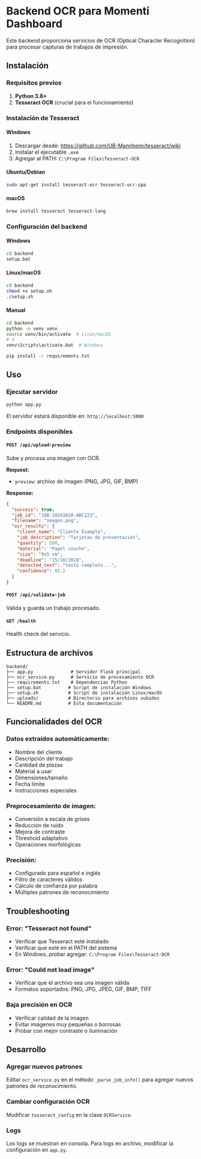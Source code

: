 # Backend OCR para Momenti Dashboard

Este backend proporciona servicios de OCR (Optical Character Recognition) para procesar capturas de trabajos de impresión.

## Instalación

### Requisitos previos

1. **Python 3.8+**
2. **Tesseract OCR** (crucial para el funcionamiento)

### Instalación de Tesseract

#### Windows
1. Descargar desde: https://github.com/UB-Mannheim/tesseract/wiki
2. Instalar el ejecutable `.exe`
3. Agregar al PATH: `C:\Program Files\Tesseract-OCR`

#### Ubuntu/Debian
```bash
sudo apt-get install tesseract-ocr tesseract-ocr-spa
```

#### macOS
```bash
brew install tesseract tesseract-lang
```

### Configuración del backend

#### Windows
```cmd
cd backend
setup.bat
```

#### Linux/macOS
```bash
cd backend
chmod +x setup.sh
./setup.sh
```

#### Manual
```bash
cd backend
python -m venv venv
source venv/bin/activate  # Linux/macOS
# o
venv\Scripts\activate.bat  # Windows

pip install -r requirements.txt
```

## Uso

### Ejecutar servidor
```bash
python app.py
```

El servidor estará disponible en: `http://localhost:5000`

### Endpoints disponibles

#### `POST /api/upload-preview`
Sube y procesa una imagen con OCR.

**Request:**
- `preview`: archivo de imagen (PNG, JPG, GIF, BMP)

**Response:**
```json
{
  "success": true,
  "job_id": "JOB-20241010-ABC123",
  "filename": "imagen.png",
  "ocr_results": {
    "client_name": "Cliente Example",
    "job_description": "Tarjetas de presentación",
    "quantity": 500,
    "material": "Papel couché",
    "size": "9x5 cm",
    "deadline": "15/10/2024",
    "detected_text": "texto completo...",
    "confidence": 85.2
  }
}
```

#### `POST /api/validate-job`
Valida y guarda un trabajo procesado.

#### `GET /health`
Health check del servicio.

## Estructura de archivos

```
backend/
├── app.py              # Servidor Flask principal
├── ocr_service.py      # Servicio de procesamiento OCR
├── requirements.txt    # Dependencias Python
├── setup.bat          # Script de instalación Windows
├── setup.sh           # Script de instalación Linux/macOS
├── uploads/           # Directorio para archivos subidos
└── README.md          # Esta documentación
```

## Funcionalidades del OCR

### Datos extraídos automáticamente:
- Nombre del cliente
- Descripción del trabajo
- Cantidad de piezas
- Material a usar
- Dimensiones/tamaño
- Fecha límite
- Instrucciones especiales

### Preprocesamiento de imagen:
- Conversión a escala de grises
- Reducción de ruido
- Mejora de contraste
- Threshold adaptativo
- Operaciones morfológicas

### Precisión:
- Configurado para español e inglés
- Filtro de caracteres válidos
- Cálculo de confianza por palabra
- Múltiples patrones de reconocimiento

## Troubleshooting

### Error: "Tesseract not found"
- Verificar que Tesseract esté instalado
- Verificar que esté en el PATH del sistema
- En Windows, probar agregar: `C:\Program Files\Tesseract-OCR`

### Error: "Could not load image"
- Verificar que el archivo sea una imagen válida
- Formatos soportados: PNG, JPG, JPEG, GIF, BMP, TIFF

### Baja precisión en OCR
- Verificar calidad de la imagen
- Evitar imágenes muy pequeñas o borrosas
- Probar con mejor contraste o iluminación

## Desarrollo

### Agregar nuevos patrones
Editar `ocr_service.py` en el método `_parse_job_info()` para agregar nuevos patrones de reconocimiento.

### Cambiar configuración OCR
Modificar `tesseract_config` en la clase `OCRService`.

### Logs
Los logs se muestran en consola. Para logs en archivo, modificar la configuración en `app.py`.